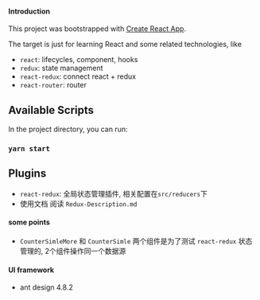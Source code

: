 #### Introduction

This project was bootstrapped with [Create React App](https://github.com/facebook/create-react-app).

The target is just for learning React and some related technologies, like 
- `react`: lifecycles, component, hooks
- `redux`: state management
- `react-redux`: connect react + redux
- `react-router`: router


## Available Scripts

In the project directory, you can run:

### `yarn start`

## Plugins
- `react-redux`: 全局状态管理插件, 相关配置在`src/reducers`下
- 使用文档 阅读 `Redux-Description.md`


#### some points
- `CounterSimleMore` 和 `CounterSimle` 两个组件是为了测试 `react-redux` 状态管理的, 2个组件操作同一个数据源


#### UI framework
- ant design 4.8.2